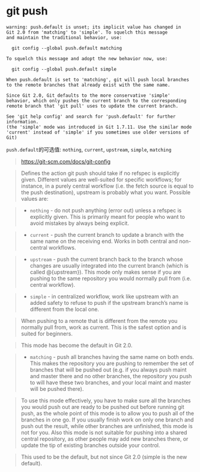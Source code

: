 # git push

```shell
warning: push.default is unset; its implicit value has changed in
Git 2.0 from 'matching' to 'simple'. To squelch this message
and maintain the traditional behavior, use:

  git config --global push.default matching

To squelch this message and adopt the new behavior now, use:

  git config --global push.default simple

When push.default is set to 'matching', git will push local branches
to the remote branches that already exist with the same name.

Since Git 2.0, Git defaults to the more conservative 'simple'
behavior, which only pushes the current branch to the corresponding
remote branch that 'git pull' uses to update the current branch.

See 'git help config' and search for 'push.default' for further information.
(the 'simple' mode was introduced in Git 1.7.11. Use the similar mode
'current' instead of 'simple' if you sometimes use older versions of Git)
```

`push.default`的可选值: `nothing`, `current`, `upstream`, `simple`, `matching`

> https://git-scm.com/docs/git-config

> Defines the action git push should take if no refspec is explicitly given. Different values are well-suited for specific workflows; for instance, in a purely central workflow (i.e. the fetch source is equal to the push destination), upstream is probably what you want. Possible values are:

> - `nothing` - do not push anything (error out) unless a refspec is explicitly given. This is primarily meant for people who want to avoid mistakes by always being explicit.

> - `current` - push the current branch to update a branch with the same name on the receiving end. Works in both central and non-central workflows.

> - `upstream` - push the current branch back to the branch whose changes are usually integrated into the current branch (which is called @{upstream}). This mode only makes sense if you are pushing to the same repository you would normally pull from (i.e. central workflow).

> - `simple` - in centralized workflow, work like upstream with an added safety to refuse to push if the upstream branch’s name is different from the local one.

> When pushing to a remote that is different from the remote you normally pull from, work as current. This is the safest option and is suited for beginners.

> This mode has become the default in Git 2.0.

> - `matching` - push all branches having the same name on both ends. This makes the repository you are pushing to remember the set of branches that will be pushed out (e.g. if you always push maint and master there and no other branches, the repository you push to will have these two branches, and your local maint and master will be pushed there).

> To use this mode effectively, you have to make sure all the branches you would push out are ready to be pushed out before running git push, as the whole point of this mode is to allow you to push all of the branches in one go. If you usually finish work on only one branch and push out the result, while other branches are unfinished, this mode is not for you. Also this mode is not suitable for pushing into a shared central repository, as other people may add new branches there, or update the tip of existing branches outside your control.

> This used to be the default, but not since Git 2.0 (simple is the new default).
